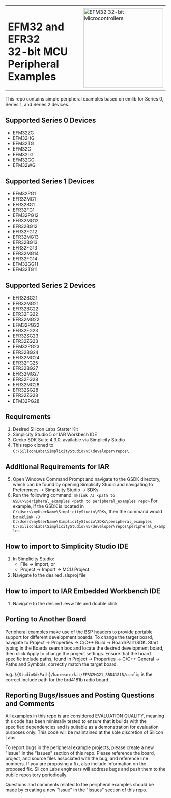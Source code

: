 <table border="0">
  <tr>
    <td align="left" valign="middle">
	  <h1>EFM32 and EFR32<br/>32-bit MCU Peripheral Examples</h1>
	</td>
	<td align="left" valign="middle">
	  <a href="https://www.silabs.com/products/mcu/32-bit">
	    <img src="http://pages.silabs.com/rs/634-SLU-379/images/WGX-transparent.png"  title="Silicon Labs Gecko and Wireless Gecko MCUs" alt="EFM32 32-bit Microcontrollers" width="250"/>
	  </a>
	</td>
  </tr>
</table>

This repo contains simple peripheral examples based on emlib for Series 0, Series 1, and Series 2 devices.

## Supported Series 0 Devices ##
- EFM32ZG
- EFM32HG
- EFM32TG
- EFM32G
- EFM32LG
- EFM32GG
- EFM32WG

## Supported Series 1 Devices ##
- EFM32PG1
- EFR32MG1
- EFR32BG1
- EFR32FG1
- EFM32PG12
- EFR32MG12
- EFR32BG12
- EFR32FG12
- EFR32MG13
- EFR32BG13
- EFR32FG13
- EFR32MG14
- EFR32FG14
- EFM32GG11
- EFM32TG11

## Supported Series 2 Devices ##
- EFR32BG21
- EFR32MG21
- EFR32BG22
- EFR32FG22
- EFR32MG22
- EFM32PG22
- EFR32FG23
- EFR32SG23
- EFR32ZG23
- EFM32PG23
- EFR32BG24
- EFR32MG24
- EFR32FG25
- EFR32BG27
- EFR32MG27
- EFR32FG28
- EFR32MG28
- EFR32SG28
- EFR32ZG28
- EFM32PG28

## Requirements ##
1. Desired Silicon Labs Starter Kit
2. Simplicity Studio 5 or IAR Workbech IDE
3. Gecko SDK Suite 4.3.0, available via Simplicity Studio
4. This repo cloned to `C:\SiliconLabs\SimplicityStudio\v5\developer\repos\` 

## Additional Requirements for IAR ##
5. Open Windows Command Prompt and navigate to the GSDK directory, 
   which can be found by opening Simplicity Studio and navigating to
   Preferences -> Simplicity Studio -> SDKs
6. Run the following command: `mklink /J <path to GSDK>\peripheral_examples <path to peripheral_examples repo>`
   For example, if the GSDK is located in `C:\Users\myUserName\SimplicityStudio\SDKs`, then the command would be
   `mklink /J C:\Users\myUserName\SimplicityStudio\SDKs\peripheral_examples C:\SiliconLabs\SimplicityStudio\v5\developer\repos\peripheral_examples`

## How to import to Simplicity Studio IDE ##
1. In Simplicity Studio: 
	- File -> Import, or 
	- Project -> Import -> MCU Project
2. Navigate to the desired .slsproj file

## How to import to IAR Embedded Workbench IDE ##
1. Navigate to the desired .eww file and double click

## Porting to Another Board
Peripheral examples make use of the BSP headers to provide portable support for different development boards. To change the target board, navigate to Project -> Properties -> C/C++ Build -> Board/Part/SDK. Start typing in the Boards search box and locate the desired development board, then click Apply to change the project settings. Ensure that the board specific include paths, found in Project -> Properties -> C/C++ General -> Paths and Symbols, correctly match the target board.

e.g. ```${StudioSdkPath}/hardware/kit/EFR32MG21_BRD4181B/config``` is the correct include path for the brd4181b radio board.

## Reporting Bugs/Issues and Posting Questions and Comments ##

All examples in this repo is are considered EVALUATION QUALITY, meaning this code has been minimally tested to ensure that it builds with the specified dependencies and is suitable as a demonstration for evaluation purposes only. This code will be maintained at the sole discretion of Silicon Labs.

To report bugs in the peripheral example projects, please create a new "Issue" in the "Issues" section of this repo.  Please reference the board, project, and source files associated with the bug, and reference line numbers.  If you are proposing a fix, also include information on the proposed fix.  Silicon Labs engineers will address bugs and push them to the public repository periodically.

Questions and comments related to the peripheral examples should be made by creating a new "Issue" in the "Issues" section of this repo.
